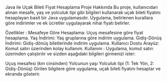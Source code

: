 Java ile Uçak Bileti Fiyat Hesaplama
Proje Hakkında
Bu proje, kullanıcıdan alınan mesafe, yaş ve yolculuk tipi gibi bilgileri kullanarak uçak bileti fiyatını hesaplayan basit bir Java uygulamasıdır. Uygulama, belirlenen kurallara göre indirimler ve ek ücretler uygulayarak nihai fiyatı belirler.

Özellikler :
Mesafeye Göre Hesaplama: Uçuş mesafesine göre fiyat hesaplama.
Yaş İndirimi: Yaş gruplarına göre indirim uygulama.
Gidiş-Dönüş İndirimi: Gidiş-dönüş biletlerinde indirim uygulama.
Kullanıcı Dostu Arayüz: Komut satırı üzerinden kolay kullanım.
Kullanım :
Uygulama, komut satırı üzerinden çalıştırılır ve sizden aşağıdaki bilgileri girmenizi ister:

Uçuş mesafesi (km cinsinden)
Yolcunun yaşı
Yolculuk tipi (1: Tek Yön, 2: Gidiş-Dönüş)
Girilen bilgilere göre uygulama, uçak bileti fiyatını hesaplar ve ekranda gösterir.

